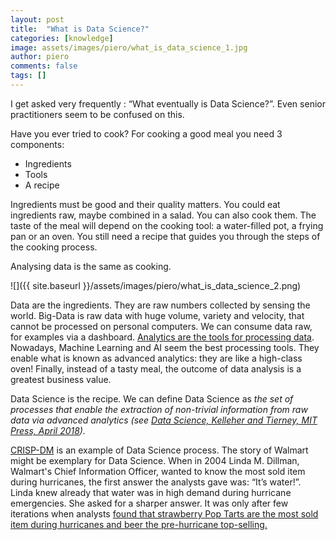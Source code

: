 ```yaml
---
layout: post
title:  "What is Data Science?"
categories: [knowledge]
image: assets/images/piero/what_is_data_science_1.jpg
author: piero
comments: false
tags: []
---
```



I get asked very frequently : “What eventually is Data Science?”. Even senior practitioners seem to be confused on this.  

Have you ever tried to cook?  For cooking a good meal you need 3 components:

- Ingredients
- Tools
- A recipe

Ingredients must be good and their quality matters. You could eat ingredients raw, maybe combined in a salad. You can also cook them. The taste of the meal will depend on the cooking tool: a water-filled pot, a frying pan or an oven. You still need a recipe that guides you through the steps of the cooking process.

Analysing data is the same as cooking.

![]({{ site.baseurl }}/assets/images/piero/what_is_data_science_2.png)

Data are the ingredients. They are raw numbers collected by sensing the world. Big-Data is raw data with huge volume, variety and velocity, that cannot be processed on personal computers. We can consume data raw, for examples via a dashboard. [Analytics are the tools for processing data](https://www.gartner.com/en/newsroom). Nowadays, Machine Learning and AI seem the best processing tools. They enable what is known as advanced analytics: they are like a high-class oven! Finally, instead of a tasty meal, the outcome of data analysis is a greatest business value. 

Data Science is the recipe. We can define Data Science as *the set of processes that enable the extraction of non-trivial information from raw data via advanced analytics (see [Data Science, Kelleher and Tierney, MIT Press, April 2018](https://mitpress.mit.edu/books/data-science)).*

[CRISP-DM](https://en.wikipedia.org/wiki/Cross-industry_standard_process_for_data_mining) is an example of Data Science process.  The story of Walmart might be exemplary for Data Science. When in 2004 Linda M. Dillman, Walmart's Chief Information Officer, wanted to know the most sold item during hurricanes, the first answer the analysts gave was: “It’s water!”. Linda knew already that water was in high demand during hurricane emergencies. She asked for a sharper answer. It was only after few iterations when analysts [found that strawberry Pop Tarts are the most sold item during hurricanes and beer the pre-hurricane top-selling.](https://www.nytimes.com/2004/11/14/business/yourmoney/what-walmart-knows-about-customers-habits.html)